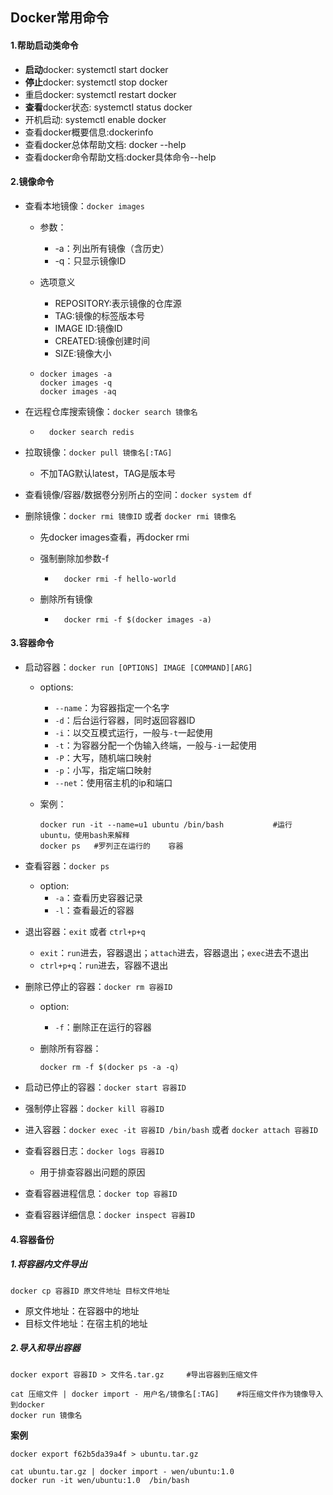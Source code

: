 ## Docker常用命令

#### 1.帮助启动类命令

* **启动**docker: systemctl start docker
* **停止**docker: systemctl stop docker
* 重启docker: systemctl restart docker
* **查看**docker状态: systemctl status docker
* 开机启动: systemctl enable docker
* 查看docker概要信息:dockerinfo
* 查看docker总体帮助文档: docker --help
* 查看docker命令帮助文档:docker具体命令--help

#### 2.镜像命令

* 查看本地镜像：`docker images`
	* 参数：
		* -a：列出所有镜像（含历史）
		* -q：只显示镜像ID
		
	* 选项意义
		* REPOSITORY:表示镜像的仓库源
		* TAG:镜像的标签版本号
		* IMAGE ID:镜像ID
		* CREATED:镜像创建时间
		* SIZE:镜像大小
		
	* ```shell
	  docker images -a
	  docker images -q
	  docker images -aq
	  ```
	
* 在远程仓库搜索镜像：`docker search 镜像名`

	* ```shell
		docker search redis
		```


* 拉取镜像：`docker pull 镜像名[:TAG]`
  * 不加TAG默认latest，TAG是版本号

* 查看镜像/容器/数据卷分别所占的空间：`docker system df`

* 删除镜像：`docker rmi 镜像ID`   或者   `docker rmi 镜像名`
  * 先docker images查看，再docker rmi

  * 强制删除加参数-f

  	* ```shell
  		docker rmi -f hello-world
  		```

  * 删除所有镜像

  	* ```shell
  		docker rmi -f $(docker images -a)
  		```

#### 3.容器命令

* 启动容器：`docker run [OPTIONS] IMAGE [COMMAND][ARG]`

  * options:

    * `--name`：为容器指定一个名字
    * `-d`：后台运行容器，同时返回容器ID
    * `-i`：以交互模式运行，一般与`-t`一起使用
    * `-t`：为容器分配一个伪输入终端，一般与`-i`一起使用
    * `-P`：大写，随机端口映射
    * `-p`：小写，指定端口映射
    * `--net`：使用宿主机的ip和端口

  * 案例：
  	```shell
  	docker run -it --name=u1 ubuntu /bin/bash			#运行ubuntu，使用bash来解释
  	docker ps	#罗列正在运行的	容器
  	```

* 查看容器：`docker ps`

	* option:
		* `-a`：查看历史容器记录
		* `-l`：查看最近的容器

* 退出容器：`exit`   或者    `ctrl+p+q`

	* `exit`：`run`进去，容器退出；`attach`进去，容器退出；`exec`进去不退出
	* `ctrl+p+q`：`run`进去，容器不退出

* 删除已停止的容器：`docker rm 容器ID`

  * option:
  	* `-f`：删除正在运行的容器
  	
  * 删除所有容器：
    ```shell
    docker rm -f $(docker ps -a -q)
    ```

* 启动已停止的容器：`docker start 容器ID`

* 强制停止容器：`docker kill 容器ID`

* 进入容器：`docker exec -it 容器ID /bin/bash`   或者   `docker attach 容器ID`

* 查看容器日志：`docker logs 容器ID`

	* 用于排查容器出问题的原因

* 查看容器进程信息：`docker top 容器ID`

* 查看容器详细信息：`docker inspect 容器ID`

#### 4.容器备份

##### 1.将容器内文件导出

```shell
docker cp 容器ID 原文件地址 目标文件地址
```

* 原文件地址：在容器中的地址
* 目标文件地址：在宿主机的地址

##### 2.导入和导出容器

```shell
docker export 容器ID > 文件名.tar.gz		#导出容器到压缩文件

cat 压缩文件 | docker import - 用户名/镜像名[:TAG]	#将压缩文件作为镜像导入到docker
docker run 镜像名 
```

**案例**

```shell
docker export f62b5da39a4f > ubuntu.tar.gz

cat ubuntu.tar.gz | docker import - wen/ubuntu:1.0
docker run -it wen/ubuntu:1.0  /bin/bash
```



